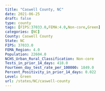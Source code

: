 ```yaml
---
title: "Caswell County, NC"
date: 2021-06-25
draft: false
type: county
tags: [FIPS:37033.0,FEMA:4.0,Non-core,Green]
categories: [NC]
County: Caswell County
State: NC
FIPS: 37033.0
FEMA_Region: 4.0
Population: 22604.0
NCHS_Urban_Rural_Classification: Non-core
Tests_in_prior_14_days: 418.0
Fourteen_day_test_rate_per_100000: 1849.0
Percent_Positivity_in_prior_14_days: 0.022
Level: Green
url: /states/NC/caswell-county
---
```



